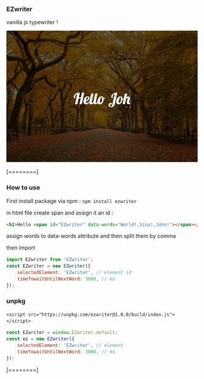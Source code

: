 ### EZwriter
vanilla js typewriter !

![Alt Text](./demo/ezwriter.gif)

[========]

### How to use
First install package via npm : 
`npm install ezwriter`

in html file create span and assign it an id :
```html
<h1>Hello <span id="EZwriter" data-words="World!,Sina!,John!"></span></h1>
```

assign words to data-words attribute and then split them by comma

then import
```javascript
import EZwriter from 'EZwriter';
const EZwriter = new EZwriter({
    selectedElement: 'EZwriter', // element id
    timeTowaitUntilNextWord: 3000, // ms
});
```

### unpkg
`<script src="https://unpkg.com/ezwriter@1.0.0/build/index.js"></script>`
```javascript
const EZwriter = window.EZwriter.default;
const ez = new EZwriter({
	selectedElement: 'EZwriter', // element
    timeTowaitUntilNextWord: 3000, // ms
});
```

[========]




